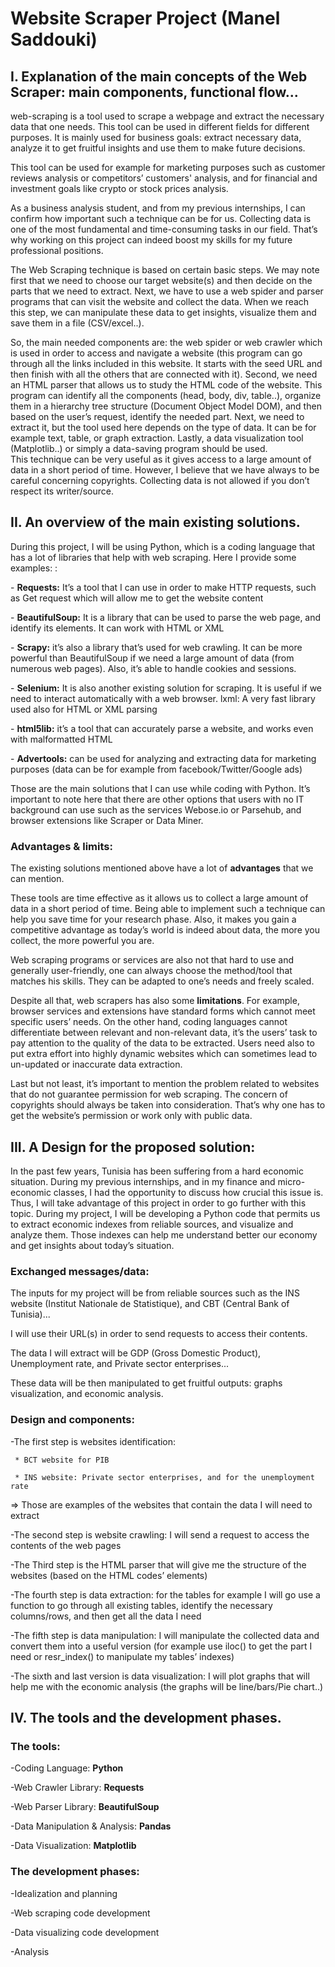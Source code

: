 # Website Scraper Project (Manel Saddouki) 

## I. Explanation of the main concepts of the Web Scraper: main components, functional flow... 
 							
web-scraping is a tool used to scrape a webpage and extract the necessary data that one needs. This tool can be used in different fields for different purposes. It is mainly used for business goals: extract necessary data, analyze it to get fruitful insights and use them to make future decisions. 

This tool can be used for example for marketing purposes such as customer reviews analysis or competitors’ customers' analysis, and for financial and investment goals like crypto or stock prices analysis. 

As a business analysis student, and from my previous internships, I can confirm how important such a technique can be for us. Collecting data is one of the most fundamental and time-consuming tasks in our field. That’s why working on this project can indeed boost my skills for my future professional positions. 

The Web Scraping technique is based on certain basic steps. We may note first that we need to choose our target website(s) and then decide on the parts that we need to extract. Next, we have to use a web spider and parser programs that can visit the website and collect the data. When we reach this step, we can manipulate these data to get insights, visualize them and save them in a file (CSV/excel..). 

So, the main needed components are:  the web spider or web crawler which is used in order to access and navigate a website (this program can go through all the links included in this website. It starts with the seed URL and then finish with all the others that are connected with it). Second, we need an HTML parser that allows us to study the HTML code of the website. This program can identify all the components (head, body, div, table..), organize them in a hierarchy tree structure (Document Object Model DOM), and then based on the user’s request, identify the needed part. Next, we need to extract it, but the tool used here depends on the type of data. It can be for example text, table, or graph extraction. Lastly, a data visualization tool (Matplotlib..) or simply a data-saving program should be used. 	 	 						
This technique can be very useful as it gives access to a large amount of data in a short period of time. However, I believe that we have always to be careful concerning copyrights. Collecting data is not allowed if you don’t respect its writer/source. 	



## II. An overview of the main existing solutions. 
During this project, I will be using Python, which is a coding language that has a lot of libraries that help with web scraping.  Here I provide some examples: : 

\- **Requests:** It’s a tool that I can use in order to make HTTP requests, such as Get request which will allow me to get the website content

\- **BeautifulSoup:** It is a library that can be used to parse the web page, and identify its elements. It can work with HTML or XML

\- **Scrapy:** it’s also a library that’s used for web crawling. It can be more powerful than BeautifulSoup if we need a large amount of data (from numerous web pages). Also, it’s able to handle cookies and sessions. 

\- **Selenium:** It is also another existing solution for scraping. It is useful if we need to interact automatically with a web browser.
lxml: A very fast library used also for HTML or XML parsing

\- **html5lib:** it’s a tool that can accurately parse a website, and works even with malformatted HTML 

\- **Advertools:**  can be used for analyzing and extracting data for marketing purposes (data can be for example from facebook/Twitter/Google ads)

Those are the main solutions that I can use while coding with Python. It’s important to note here that there are other options that users with no IT background can use such as the services Webose.io or Parsehub, and browser extensions like Scraper or Data Miner. 

### Advantages & limits: 

The existing solutions mentioned above have a lot of **advantages** that we can mention. 

These tools are time effective as it allows us to collect a large amount of data in a short period of time. Being able to implement such a technique can help you save time for your research phase. Also, it makes you gain a competitive advantage as today’s world is indeed about data, the more you collect, the more powerful you are.

Web scraping programs or services are also not that hard to use and generally user-friendly, one can always choose the method/tool that matches his skills. They can be adapted to one’s needs and freely scaled. 

Despite all that, web scrapers has also some **limitations**. For example, browser services and extensions have standard forms which cannot meet specific users’ needs. On the other hand, coding languages cannot differentiate between relevant and non-relevant data, it’s the users’ task to pay attention to the quality of the data to be extracted. Users need also to put extra effort into highly dynamic websites which can sometimes lead to un-updated or inaccurate data extraction.

Last but not least, it’s important to mention the problem related to websites that do not guarantee permission for web scraping. The concern of copyrights should always be taken into consideration. That’s why one has to get the website’s permission or work only with public data.
		 	 	 		
## III. A Design for the proposed solution: 
In the past few years, Tunisia has been suffering from a hard economic situation. During my previous internships, and in my finance and micro-economic classes, I had the opportunity to discuss how crucial this issue is. Thus, I will take advantage of this project in order to go further with this topic. 
During my project, I will be developing a Python code that permits us to extract economic indexes from reliable sources, and visualize and analyze them. Those indexes can help me understand better our economy and get insights about today’s situation. 

### Exchanged messages/data:		

The inputs for my project will be from reliable sources such as the INS website (Institut Nationale de Statistique), and CBT (Central Bank of Tunisia)... 

I will use their URL(s) in order to send requests to access their contents. 

The data I will extract will be GDP (Gross Domestic Product), Unemployment rate, and Private sector enterprises... 

These data will be then manipulated to get fruitful outputs: graphs visualization, and economic analysis. 


### Design and components: 

\-The first step is websites identification: 

     * BCT website for PIB 
     
     * INS website: Private sector enterprises, and for the unemployment rate 

=> Those are examples of the websites that contain the data I will need to extract 

\-The second step is website crawling: I will send a request to access the contents of the web pages

\-The Third step is the HTML parser that will give me the structure of the websites (based on the HTML codes’ elements) 

\-The fourth step is data extraction: for the tables for example I will go use a function to go through all existing tables, identify  the necessary columns/rows, and then get all the data I need 

\-The fifth step is data manipulation: I will manipulate the collected data and convert them into a useful version (for example use iloc() to get the part I need or resr_index() to manipulate my tables’ indexes)

\-The sixth and last version is data visualization: I will plot graphs that will help me with the economic analysis (the graphs will be line/bars/Pie chart..)
				
						
## IV. The tools and the development phases. 
 							
		
### The tools:

\-Coding Language: **Python**

\-Web Crawler Library: **Requests** 

\-Web Parser Library: **BeautifulSoup**

\-Data Manipulation & Analysis: **Pandas** 

\-Data Visualization: **Matplotlib** 
		

### The development phases: 

\-Idealization and planning

\-Web scraping code development 

\-Data visualizing code development 

\-Analysis 



		
 							
				
